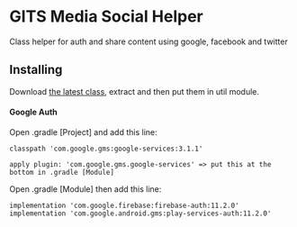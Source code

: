# GITS Media Social Helper

Class helper for auth and share content using google, facebook and twitter

## Installing

Download [the latest class][1], extract and then put them in util module.

#### Google Auth

Open .gradle [Project] and add this line:
```
classpath 'com.google.gms:google-services:3.1.1'

apply plugin: 'com.google.gms.google-services' => put this at the bottom in .gradle [Module]
```
Open .gradle [Module] then add this line:
```
implementation 'com.google.firebase:firebase-auth:11.2.0'
implementation 'com.google.android.gms:play-services-auth:11.2.0'
```


[1]: https://github.com/irfanirawangits/gits-medsoc-helper/archive/master.zip